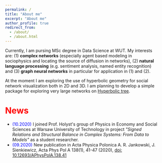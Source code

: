 ```yaml
---
permalink: /
title: "About me"
excerpt: "About me"
author_profile: true
redirect_from: 
  - /about/
  - /about.html
---
```


Currently, I am pursing MSc degree in Data Science at WUT. My interests are: (1) **complex networks** (especially agent based modeling in sociophysics and locating the source of diffusion in networks), (2) **natural language processing** (e.g. sentiment analysis, named entity recognition) and (3) **graph neural networks** in particular for application in (1) and (2).

At the moment I am exploring the use of hyperbolic geometry for social network visualization both in 2D and 3D. I am planning to develop a simple package for exploring very large networks on <a href="https://en.wikipedia.org/wiki/Hyperbolic_tree" target="_blank">Hyperbolic tree</a>.

<!-- At the moment I'm exploring the possibilities of finding the source of information (patient zero in epidemic) in complex networks using GNN. I would like to combine results from the fantastic paper by [R. Paluch _et. al_](https://doi.org/10.1038/s41598-018-20546-3) with deep learning approach. For more see <a href="/projects.html">project page</a>. -->

<h1><span style="color:red">News</span></h1>

- <span style="color:blue">(10.2020)</span> I joined Prof. Holyst's group of Physics in Economy and Social Sciences at Warsaw University of Technology in project _"Signed Relations and Structural Balance in Complex Systems: From Data to Models"_ as a student researcher.
- <span style="color:blue">(09.2020)</span> New publication in Acta Physica Polonica A. R. Jankowski, J. Sienkiewicz, Acta Phys Pol A 138(1), 41-47 (2020), [doi: 10.12693/APhysPolA.138.41](http://przyrbwn.icm.edu.pl/APP/PDF/138/app138z1p06.pdf)